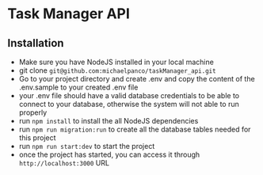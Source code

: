 # Task Manager API

## Installation

-   Make sure you have NodeJS installed in your local machine
-   git clone `git@github.com:michaelpanco/taskManager_api.git`
-   Go to your project directory and create .env and copy the content of the
    .env.sample to your created .env file
-   your .env file should have a valid database credentials to be able to
    connect to your database, otherwise the system will not able to run properly
-   run `npm install` to install the all NodeJS dependencies
-   run `npm run migration:run` to create all the database tables needed for
    this project
-   run `npm run start:dev` to start the project
-   once the project has started, you can access it through
    `http://localhost:3000` URL
